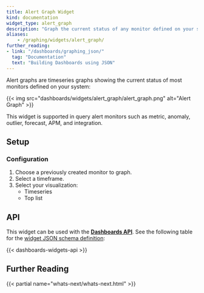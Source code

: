 ```yaml
---
title: Alert Graph Widget
kind: documentation
widget_type: alert_graph
description: "Graph the current status of any monitor defined on your system."
aliases:
    - /graphing/widgets/alert_graph/
further_reading:
- link: "/dashboards/graphing_json/"
  tag: "Documentation"
  text: "Building Dashboards using JSON"
---
```


Alert graphs are timeseries graphs showing the current status of most monitors defined on your system:

{{< img src="dashboards/widgets/alert_graph/alert_graph.png" alt="Alert Graph" >}}

This widget is supported in query alert monitors such as metric, anomaly, outlier, forecast, APM, and integration.

## Setup

### Configuration

1. Choose a previously created monitor to graph.
2. Select a timeframe.
3. Select your visualization:
    * Timeseries
    * Top list

## API

This widget can be used with the **[Dashboards API][1]**. See the following table for the [widget JSON schema definition][2]:

{{< dashboards-widgets-api >}}

## Further Reading

{{< partial name="whats-next/whats-next.html" >}}

[1]: /api/latest/dashboards/
[2]: /dashboards/graphing_json/widget_json/
